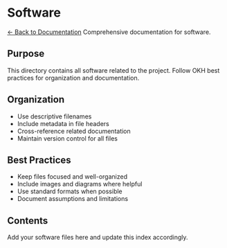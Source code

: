 # Software

[← Back to Documentation](../docs/index.md)
Comprehensive documentation for software.

## Purpose

This directory contains all software related to the project.
Follow OKH best practices for organization and documentation.

## Organization

- Use descriptive filenames
- Include metadata in file headers
- Cross-reference related documentation
- Maintain version control for all files

## Best Practices

- Keep files focused and well-organized
- Include images and diagrams where helpful
- Use standard formats when possible
- Document assumptions and limitations

## Contents

Add your software files here and update this index accordingly.
